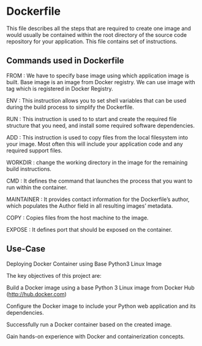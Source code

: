 # Dockerfile

This file describes all the steps that are required to create one image and would usually be contained within the root directory of the source code repository for your application. This file contains set of instructions.

## Commands used in Dockerfile

FROM : We have to specify base image using which application image is built. Base image is an image from Docker registry. We can use image with tag which is registered in Docker Registry.

ENV : This instruction allows you to set shell variables that can be used during the build process to simplify the Dockerfile.

RUN : This instruction is used to to start and create the required file structure that you need, and install some required software dependencies.

ADD : This instruction is used to copy files from the local filesystem into your image. Most often this will include your application code and any required support files.

WORKDIR : change the working directory in the image for the remaining build instructions.

CMD : It defines the command that launches the process that you want to run within the container.

MAINTAINER  : It provides contact information for the Dockerfile’s author, which populates the Author field in all resulting images’ metadata.

COPY : Copies files from the host machine to the image.

EXPOSE : It defines port that should be exposed on the container.

## Use-Case 

Deploying Docker Container using Base Python3 Linux Image

The key objectives of this project are:

Build a Docker image using a base Python 3 Linux image from Docker Hub (http://hub.docker.com)

Configure the Docker image to include your Python web application and its dependencies.

Successfully run a Docker container based on the created image.

Gain hands-on experience with Docker and containerization concepts.
